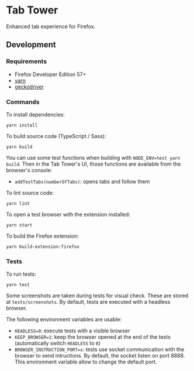 # Tab Tower

Enhanced tab experience for Firefox.

## Development

### Requirements

  * Firefox Developer Edition 57+
  * [yarn](https://www.npmjs.com/package/yarn)
  * [geckodriver](https://github.com/mozilla/geckodriver)

### Commands

To install dependencies:
```
yarn install
```

To build source code (TypeScript / Sass):
```
yarn build
```

You can use some test functions when building with `NODE_ENV=test yarn build`. Then in the Tab Tower's UI, those functions are available from the browser's console:
  * `addTestTabs(numberOfTabs)`: opens tabs and follow them

To lint source code:
```
yarn lint
```

To open a test browser with the extension installed:
```
yarn start
```

To build the Firefox extension:
```
yarn build-extension:firefox
```

### Tests

To run tests:
```
yarn test
```

Some screenshots are taken during tests for visual check.
These are stored at `tests/screenshots`.
By default, tests are executed with a headless browser.

The following environment variables are usable:
  * `HEADLESS=0`: execute tests with a visible browser
  * `KEEP_BROWSER=1`: keep the browser opened at the end of the tests (automatically switch `HEADLESS` to `0`)
  * `BROWSER_INSTRUCTION_PORT=x`: tests use socket communication with the browser to send intructions. By default, the socket listen on port 8888. This environment variable allow to change the default port.
